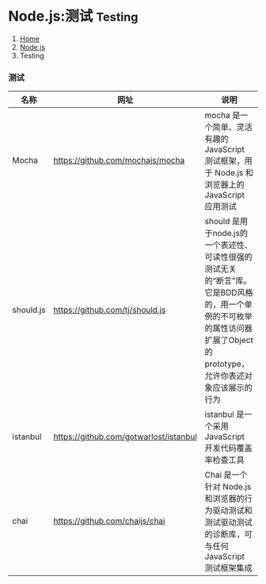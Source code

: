 # Node.js:测试 <small>Testing</small>

<ol class="breadcrumb"><li><a href="/">Home</a></li><li><a href="/server/nodejs/overview.md">Node.js</a></li><li class="active">Testing</li></ol>

### 测试
|名称|网址|说明|
|------|------|------|
|Mocha|https://github.com/mochajs/mocha|mocha 是一个简单、灵活有趣的 JavaScript 测试框架，用于 Node.js 和浏览器上的 JavaScript 应用测试|
|should.js|https://github.com/tj/should.js|should 是用于node.js的一个表述性、可读性很强的测试无关的“断言”库。它是BDD风格的，用一个单例的不可枚举的属性访问器扩展了Object的prototype，允许你表述对象应该展示的行为|
|istanbul|https://github.com/gotwarlost/istanbul|istanbul 是一个采用 JavaScript 开发代码覆盖率检查工具|
|chai|https://github.com/chaijs/chai|Chai 是一个针对 Node.js 和浏览器的行为驱动测试和测试驱动测试的诊断库，可与任何 JavaScript 测试框架集成|

